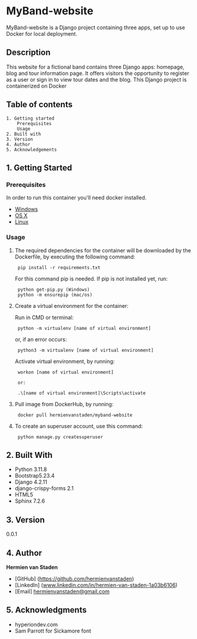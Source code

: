 # MyBand-website

MyBand-website is a Django project containing three apps, set up to use Docker for local deployment.

## Description

This website for a fictional band contains three Django apps: homepage, blog and tour information page.
It offers visitors the opportunity to register as a user or sign in to view tour dates and the blog.
This Django project is containerized on Docker

## Table of contents
    1. Getting started
        Prerequisites
        Usage
    2. Built with
    3. Version
    4. Author
    5. Acknowledgements

## 1. Getting Started

### Prerequisites

In order to run this container you'll need docker installed.

* [Windows](https://docs.docker.com/windows/started)
* [OS X](https://docs.docker.com/mac/started/)
* [Linux](https://docs.docker.com/linux/started/)

### Usage

1. The required dependencies for the container will be downloaded by the Dockerfile, 
    by executing the following command:

        pip install -r requirements.txt

    For this command pip is needed. If pip is not installed yet, run:

        python get-pip.py (Windows)
        python -m ensurepip (mac/os) 

2. Create a virtual environment for the container:

    Run in CMD or terminal:

        python -m virtualenv [name of virtual environment] 

    or, if an error occurs:

        python3 -m virtualenv [name of virtual environment]
    
    Activate virtual environment, by running:

        workon [name of virtual environment]

        or:

        .\[name of virtual environment]\Scripts\activate  

3. Pull image from DockerHub, by running:

        docker pull hermienvanstaden/myband-website

4. To create an superuser account, use this command:

        python manage.py createsuperuser


## 2. Built With

* Python 3.11.8
* Bootstrap5.23.4
* Django 4.2.11
* django-crispy-forms 2.1
* HTML5
* Sphinx 7.2.6

## 3. Version

0.0.1

## 4. Author

**Hermien van Staden** 

* [GitHub] (https://github.com/hermienvanstaden)
* [LinkedIn] (www.linkedin.com/in/hermien-van-staden-1a03b6106)
* [Email] hermienvanstaden@gmail.com

## 5. Acknowledgments

* hyperiondev.com
* Sam Parrott for Sickamore font
